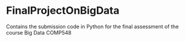 # FinalProjectOnBigData
Contains the submission code in Python for the final assessment of the course Big Data COMP548

